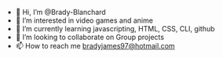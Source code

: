 - 👋 Hi, I’m @Brady-Blanchard
- 👀 I’m interested in video games and anime
- 🌱 I’m currently learning javascripting, HTML, CSS, CLI, github
- 💞️ I’m looking to collaborate on Group projects
- 📫 How to reach me bradyjames97@hotmail.com

<!---
MysticsGitHub/MysticsGitHub is a ✨ special ✨ repository because its `README.md` (this file) appears on your GitHub profile.
You can click the Preview link to take a look at your changes.
--->
